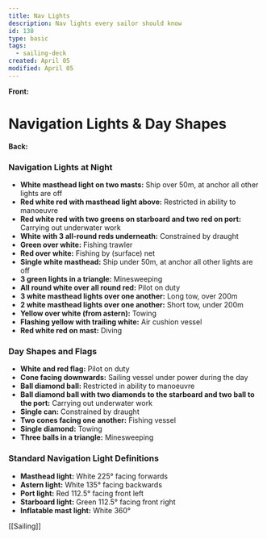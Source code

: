 ```yaml
---
title: Nav Lights
description: Nav lights every sailor should know
id: 138
type: basic
tags:
  - sailing-deck
created: April 05
modified: April 05
---
```

**Front:**
# Navigation Lights & Day Shapes

**Back:**
<div class="nav-lights-section">
  <h3>Navigation Lights at Night</h3>
  <ul>
    <li><strong>White masthead light on two masts:</strong> Ship over 50m, at anchor all other lights are off</li>
    <li><strong>Red white red with masthead light above:</strong> Restricted in ability to manoeuvre</li>
    <li><strong>Red white red with two greens on starboard and two red on port:</strong> Carrying out underwater work</li>
    <li><strong>White with 3 all-round reds underneath:</strong> Constrained by draught</li>
    <li><strong>Green over white:</strong> Fishing trawler</li>
    <li><strong>Red over white:</strong> Fishing by (surface) net</li>
    <li><strong>Single white masthead:</strong> Ship under 50m, at anchor all other lights are off</li>
    <li><strong>3 green lights in a triangle:</strong> Minesweeping</li>
    <li><strong>All round white over all round red:</strong> Pilot on duty</li>
    <li><strong>3 white masthead lights over one another:</strong> Long tow, over 200m</li>
    <li><strong>2 white masthead lights over one another:</strong> Short tow, under 200m</li>
    <li><strong>Yellow over white (from astern):</strong> Towing</li>
    <li><strong>Flashing yellow with trailing white:</strong> Air cushion vessel</li>
    <li><strong>Red white red on mast:</strong> Diving</li>
  </ul>

  <h3>Day Shapes and Flags</h3>
  <ul>
    <li><strong>White and red flag:</strong> Pilot on duty</li>
    <li><strong>Cone facing downwards:</strong> Sailing vessel under power during the day</li>
    <li><strong>Ball diamond ball:</strong> Restricted in ability to manoeuvre</li>
    <li><strong>Ball diamond ball with two diamonds to the starboard and two ball to the port:</strong> Carrying out underwater work</li>
    <li><strong>Single can:</strong> Constrained by draught</li>
    <li><strong>Two cones facing one another:</strong> Fishing vessel</li>
    <li><strong>Single diamond:</strong> Towing</li>
    <li><strong>Three balls in a triangle:</strong> Minesweeping</li>
  </ul>

  <h3>Standard Navigation Light Definitions</h3>
  <ul>
    <li><strong>Masthead light:</strong> White 225° facing forwards</li>
    <li><strong>Astern light:</strong> White 135° facing backwards</li>
    <li><strong>Port light:</strong> Red 112.5° facing front left</li>
    <li><strong>Starboard light:</strong> Green 112.5° facing front right</li>
    <li><strong>Inflatable mast light:</strong> White 360°</li>
  </ul>
</div>

[[Sailing]]